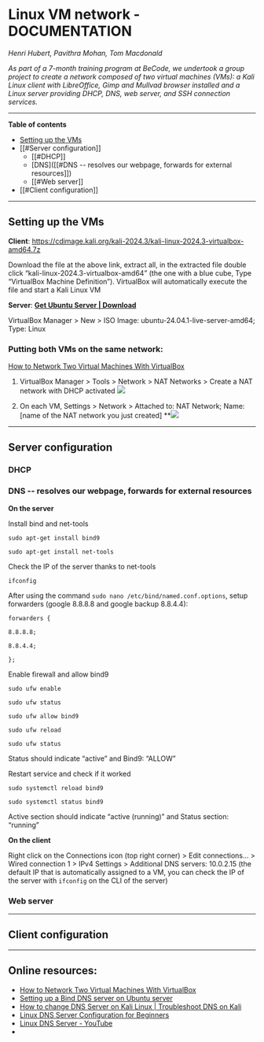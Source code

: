 # Linux VM network - DOCUMENTATION

*Henri Hubert, Pavithra Mohan, Tom Macdonald*

*As part of a 7-month training program at BeCode, we undertook a group project to create a network composed of two virtual machines (VMs): a Kali Linux client with LibreOffice, Gimp and Mullvad browser installed and a Linux server providing DHCP, DNS, web server, and SSH connection services.*
___
**Table of contents**
- [Setting up the VMs](./Documentation.md#Setting_up_the_VMS)
- [[#Server configuration]]
	- [[#DHCP]]
	- [DNS]([[#DNS -- resolves our webpage, forwards for external resources]])
	- [[#Web server]]
- [[#Client configuration]]
___
## Setting up the VMs

**Client**: https://cdimage.kali.org/kali-2024.3/kali-linux-2024.3-virtualbox-amd64.7z

Download the file at the above link, extract all, in the extracted file double click “kali-linux-2024.3-virtualbox-amd64” (the one with a blue cube, Type “VirtualBox Machine Definition”). VirtualBox will automatically execute the file and start a Kali Linux VM

**Server**: **[Get Ubuntu Server | Download](https://ubuntu.com/download/server)**

VirtualBox Manager > New > ISO Image: ubuntu-24.04.1-live-server-amd64; Type: Linux

### Putting both VMs on the same network:

[How to Network Two Virtual Machines With VirtualBox](https://www.makeuseof.com/how-network-two-virtual-machines-with-virtualbox/)

1. VirtualBox Manager > Tools > Network > NAT Networks > Create a NAT network with DHCP activated
**![](https://lh7-rt.googleusercontent.com/docsz/AD_4nXfWSO1LGth3zFoBk4i8aJtPa6LwYW1RjWyu7710NeNkSNT5uP2sW0dvm2kKyR4uXNkv5Vqs8NeG2IS36DH8f4ZE520YvalHbn41nsL66u4B11wkQ_VVV4vpVfVL2EZ1sYqavX7CnZIjKqO98eQhEHpMb3dD?key=PV6ni2H3hUc-OvwgPjFkQ3mK)**
  
2. On each VM, Settings > Network > Attached to: NAT Network; Name: [name of the NAT network you just created]
**![](https://lh7-rt.googleusercontent.com/docsz/AD_4nXceDAzbti459SpQc6lI3cXE_FZiNhfeNUdKfCUpvqaccw0OpdSOchFI-6XYCGg4JGhEDz7GLNljzOCqTP-s3Nyyo0cRZs8PvtpSWwAf3OnJ1EfAYCx68R46q8mg-ZXdyijSpVhyz8oXmvxJD-6VkVSFEA?key=PV6ni2H3hUc-OvwgPjFkQ3mK)
___
## Server configuration

### DHCP


### DNS -- resolves our webpage, forwards for external resources

**On the server**

Install bind and net-tools

`sudo apt-get install bind9`

`sudo apt-get install net-tools`

Check the IP of the server thanks to net-tools

`ifconfig`

After using the command `sudo nano /etc/bind/named.conf.options`, setup forwarders (google 8.8.8.8 and google backup 8.8.4.4):

```
forwarders {

8.8.8.8;

8.8.4.4;

};
```

Enable firewall and allow bind9

`sudo ufw enable`

`sudo ufw status`

`sudo ufw allow bind9`

`sudo ufw reload`

`sudo ufw status`

Status should indicate “active” and Bind9: “ALLOW”

Restart service and check if it worked

`sudo systemctl reload bind9`

`sudo systemctl status bind9`

Active section should indicate “active (running)” and Status section: “running”

**On the client**

Right click on the Connections icon (top right corner) > Edit connections… > Wired connection 1 > IPv4 Settings > Additional DNS servers: 10.0.2.15 (the default IP that is automatically assigned to a VM, you can check the IP of the server with `ifconfig` on the CLI of the server)

  

### Web server


___
## Client configuration
  
  
  
  
  
  
___
## Online resources:

- [How to Network Two Virtual Machines With VirtualBox](https://www.makeuseof.com/how-network-two-virtual-machines-with-virtualbox/) 
- [Setting up a Bind DNS server on Ubuntu server](https://youtu.be/DuVNclBfykw)
- [How to change DNS Server on Kali Linux | Troubleshoot DNS on Kali](https://youtu.be/Ya0AZDPgvNk)
- [Linux DNS Server Configuration for Beginners](https://youtu.be/I8lawEbZKxA)
- [Linux DNS Server - YouTube](https://www.youtube.com/playlist?list=PL291a0KYQZSK6E_1j9xkkieCOi_867pyc)
- 
